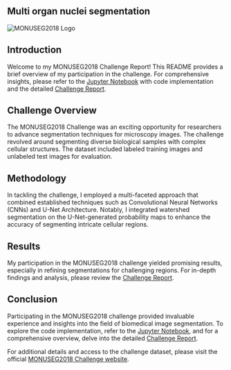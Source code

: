 ## Multi organ nuclei segmentation

![MONUSEG2018 Logo](https://example.com/monuseg2018_logo.png)

## Introduction

Welcome to my MONUSEG2018 Challenge Report! This README provides a brief overview of my participation in the challenge. For comprehensive insights, please refer to the [Jupyter Notebook](link_to_ipynb_file.ipynb) with code implementation and the detailed [Challenge Report](link_to_full_report.pdf).

## Challenge Overview

The MONUSEG2018 Challenge was an exciting opportunity for researchers to advance segmentation techniques for microscopy images. The challenge revolved around segmenting diverse biological samples with complex cellular structures. The dataset included labeled training images and unlabeled test images for evaluation.

## Methodology

In tackling the challenge, I employed a multi-faceted approach that combined established techniques such as Convolutional Neural Networks (CNNs) and U-Net Architecture. Notably, I integrated watershed segmentation on the U-Net-generated probability maps to enhance the accuracy of segmenting intricate cellular regions.

## Results

My participation in the MONUSEG2018 challenge yielded promising results, especially in refining segmentations for challenging regions. For in-depth findings and analysis, please review the [Challenge Report](link_to_full_report.pdf).

## Conclusion

Participating in the MONUSEG2018 challenge provided invaluable experience and insights into the field of biomedical image segmentation. To explore the code implementation, refer to the [Jupyter Notebook](link_to_ipynb_file.ipynb), and for a comprehensive overview, delve into the detailed [Challenge Report](link_to_full_report.pdf).

For additional details and access to the challenge dataset, please visit the official [MONUSEG2018 Challenge website](https://example.com/monuseg2018).


